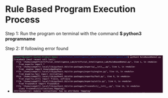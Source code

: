# Rule Based Program Execution Process

Step 1: Run the program on terminal with the command **$ python3 programname**

Step 2: If following error found

-  ![Frozendict Execution Error ](Artificial_Intelligence_Lab/Experiment-2/ExecutionErrorResolutionImages/RuleBasedCodeExecutionError.png)

